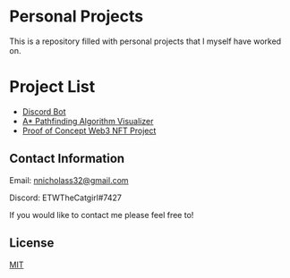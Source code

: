 # Personal Projects

This is a repository filled with personal projects that I myself have worked on.

# Project List
- [Discord Bot](https://github.com/ETWGames/DiscordBot)
- [A* Pathfinding Algorithm Visualizer](https://github.com/ETWGames/Projects/tree/main/A*%20Pathfinding%20Algorithm%20Visualizer)
- [Proof of Concept Web3 NFT Project](https://github.com/ETWGames/NFTProject)

## Contact Information 
Email: nnicholass32@gmail.com

Discord: ETWTheCatgirl#7427

If you would like to contact me please feel free to!


## License
[MIT](https://choosealicense.com/licenses/mit/)
